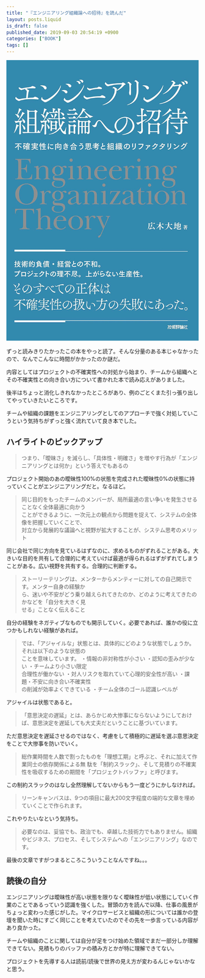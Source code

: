 ```yaml
---
title: "『エンジニアリング組織論への招待』を読んだ"
layout: posts.liquid
is_draft: false
published_date: 2019-09-03 20:54:19 +0900
categories: ["BOOK"]
tags: []
---
```


[![](/public/images/2019/09/img_7952.jpg)](https://images-na.ssl-images-amazon.com/images/I/81DfIhCYEVL._SL1500_.jpg)

ずっと読みきりたかったこの本をやっと読了。そんな分量のある本じゃなかったので、なんでこんなに時間がかかったのか謎だ。

内容としてはプロジェクトの不確実性への対処から始まり、チームから組織へとその不確実性との向き合い方について書かれた本で読み応えがありました。

後半はちょっと消化しきれなかったところがあり、例のごとくまた引っ張り出してやっていきたいところです。

チームや組織の課題をエンジニアリングとしてのアプローチで強く対処していこうという気持ちがずっと強く流れていて良き本でした。

## ハイライトのピックアップ
> つまり、「曖昧さ」を減らし、「具体性・明確さ」を増やす行為が「エンジニアリングとは何か」という答えでもあるの

プロジェクト開始のあの曖昧性100%の状態を完成された曖昧性0%の状態に持っていくことがエンジニアリングだと。なるほど。

> 同じ目的をもったチームのメンバーが、局所最適の言い争いを発生させることなく全体最適に向かう  
> ことができるように、一次元上の観点から問題を捉えて、システムの全体像を把握していくことで、  
> 対立から発展的な議論へと視野が拡大することが、システム思考のメリット

同じ会社で同じ方向を見ているはずなのに、求めるものがずれることがある。大きいな目的を共有して合理的に考えていけば最適が得られるはずがずれてしまうことがある。広い視野を共有する。合理的に判断する。

> ストーリーテリングは、メンターからメンティーに対しての自己開示です。メンター自身の経験か  
> ら、迷いや不安がどう乗り越えられてきたのか、どのように考えてきたのかなどを「自分を大きく見  
> せる」ことなく伝えること

自分の経験をネガティブなものでも開示していく。必要であれば、誰かの役に立つかもしれない経験があれば。

> では、「アジャイルな」状態とは、具体的にどのような状態でしょうか。それは以下のような状態の  
> ことを意味しています。 ・情報の非対称性が小さい ・認知の歪みが少ない ・チームより小さい限定  
> 合理性が働かない ・対人リスクを取れていて心理的安全性が高い ・課題・不安に向き合い不確実性  
> の削減が効率よくできている ・チーム全体のゴール認識レベルが

アジャイルは状態であると。

> 「意思決定の遅延」とは、あらかじめ大惨事にならないようにしておけば、意思決定を遅延しても大丈夫だということに基づいています。

ただ意思決定を遅延させるのではなく、考慮をして積極的に遅延を選ぶ意思決定をことで大惨事を防いでいく。

> 総作業時間を人数で割ったものを「理想工期」と呼ぶと、それに加えて作業同士の依存関係による無 駄を「制約スラック」、そして見積りの不確実性を吸収するための期間を「プロジェクトバッファ」と呼びます。

この制約スラックのはなし全然理解してないからもう一度どうにかしなければ。

> リーンキャンバスは、9つの項目に最大200文字程度の端的な文章を埋めていくことで作られます。

これやりたいなという気持ち。

> 必要なのは、妥協でも、政治でも、卓越した技術力でもありません。組織やビジネス、プロセス、そしてシステムへの「エンジニアリング」なのです。

最後の文章ですがつまるところこういうことなんですね。。。

## 読後の自分
エンジニアリングは曖昧性が高い状態を限りなく曖昧性が低い状態にしていく作業のことであるっていう認識を強くした。冒頭の方を読んで以降、仕事の風景がちょっと変わった感じがした。マイクロサービスと組織の形については誰かの登壇を聞いた時にすごく同じことを考えていたのでその先を一歩言っている内容があり良かった。

チームや組織のことに関しては自分が足をつけ始めた領域でまだ一部分しか理解できてない。見積もりのバッファの積み方とかが特に理解できてない。

プロジェクトを先導する人は読前/読後で世界の見え方が変わるんじゃないかなと思う。


